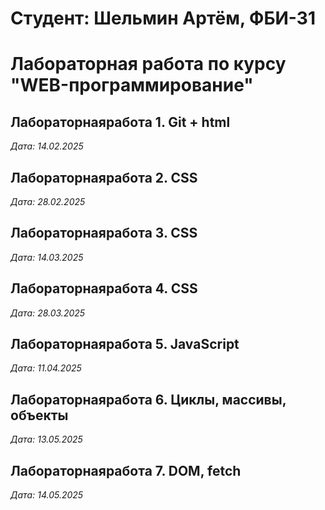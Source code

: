 # Студент: Шельмин Артём, ФБИ-31

# Лабораторная работа по курсу "WEB-программирование"

## Лабораторнаяработа 1. Git + html

*Дата: 14.02.2025*

## Лабораторнаяработа 2. CSS

*Дата: 28.02.2025*

## Лабораторнаяработа 3. CSS

*Дата: 14.03.2025*

## Лабораторнаяработа 4. CSS

*Дата: 28.03.2025*

## Лабораторнаяработа 5. JavaScript

*Дата: 11.04.2025*

## Лабораторнаяработа 6. Циклы, массивы, объекты

*Дата: 13.05.2025*

## Лабораторнаяработа 7. DOM, fetch

*Дата: 14.05.2025*
